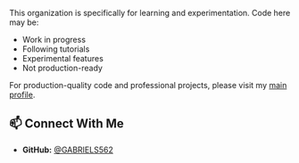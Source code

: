 This organization is specifically for learning and experimentation. Code here may
  be:
  - Work in progress
  - Following tutorials
  - Experimental features
  - Not production-ready

  For production-quality code and professional projects, please visit my [main 
  profile](https://github.com/GABRIELS562).

  ## 📫 Connect With Me

  - **GitHub:** [@GABRIELS562](https://github.com/GABRIELS562)

